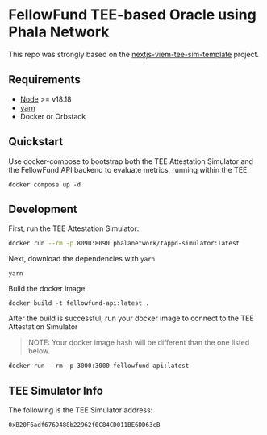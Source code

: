 # FellowFund TEE-based Oracle using Phala Network

This repo was strongly based on the [nextjs-viem-tee-sim-template](https://github.com/Phala-Network/nextjs-viem-tee-sim-template) project.

## Requirements

- [Node](https://nodejs.org/en) >= v18.18
- [yarn](https://yarnpkg.com/)
- Docker or Orbstack

## Quickstart

Use docker-compose to bootstrap both the TEE Attestation Simulator and the FellowFund API backend to evaluate metrics, running within the TEE.

```
docker compose up -d
```

## Development

First, run the TEE Attestation Simulator:

```bash
docker run --rm -p 8090:8090 phalanetwork/tappd-simulator:latest
```

Next, download the dependencies with `yarn`

```shell
yarn
```

Build the docker image
```shell
docker build -t fellowfund-api:latest .
```

After the build is successful, run your docker image to connect to the TEE Attestation Simulator
> NOTE: Your docker image hash will be different than the one listed below.
```shell
docker run --rm -p 3000:3000 fellowfund-api:latest
```

## TEE Simulator Info

The following is the TEE Simulator address:

```
0xB20F6adf676D488b22962f0C84CD011BE6DD63cB
```
